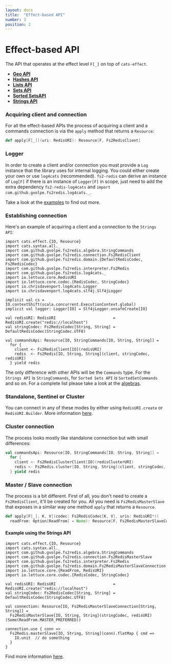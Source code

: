 ```yaml
---
layout: docs
title:  "Effect-based API"
number: 3
position: 2
---
```


# Effect-based API

The API that operates at the effect level `F[_]` on top of `cats-effect`.

- **[Geo API](./geo)**
- **[Hashes API](./hashes)**
- **[Lists API](./lists)**
- **[Sets API](./sets)**
- **[Sorted SetsAPI](./sortedsets)**
- **[Strings API](./strings)**

### Acquiring client and connection

For all the effect-based APIs the process of acquiring a client and a commands connection is via the `apply` method that returns a `Resource`:

```scala
def apply[F[_]](uri: RedisURI): Resource[F, Fs2RedisClient]
```

### Logger

In order to create a client and/or connection you must provide a `Log` instance that the library uses for internal logging. You could either create your own or use `log4cats` (recommended). `fs2-redis` can derive an instance of `Log[F]` if there is an instance of `Logger[F]` in scope, just need to add the extra dependency `fs2-redis-log4cats` and `import com.github.gvolpe.fs2redis.log4cats._`.

Take a look at the [examples](https://github.com/gvolpe/fs2-redis/blob/master/examples/src/main/scala/com/github/gvolpe/fs2redis/LoggerIOApp.scala) to find out more.

### Establishing connection

Here's an example of acquiring a client and a connection to the `Strings API`:

```tut:book:silent
import cats.effect.{IO, Resource}
import cats.syntax.all._
import com.github.gvolpe.fs2redis.algebra.StringCommands
import com.github.gvolpe.fs2redis.connection.Fs2RedisClient
import com.github.gvolpe.fs2redis.domain.{DefaultRedisCodec, Fs2RedisCodec}
import com.github.gvolpe.fs2redis.interpreter.Fs2Redis
import com.github.gvolpe.fs2redis.log4cats._
import io.lettuce.core.RedisURI
import io.lettuce.core.codec.{RedisCodec, StringCodec}
import io.chrisdavenport.log4cats.Logger
import io.chrisdavenport.log4cats.slf4j.Slf4jLogger

implicit val cs = IO.contextShift(scala.concurrent.ExecutionContext.global)
implicit val logger: Logger[IO] = Slf4jLogger.unsafeCreate[IO]

val redisURI: RedisURI                         = RedisURI.create("redis://localhost")
val stringCodec: Fs2RedisCodec[String, String] = DefaultRedisCodec(StringCodec.UTF8)

val commandsApi: Resource[IO, StringCommands[IO, String, String]] =
  for {
    client <- Fs2RedisClient[IO](redisURI)
    redis  <- Fs2Redis[IO, String, String](client, stringCodec, redisURI)
  } yield redis
```

The only difference with other APIs will be the `Commands` type. For the `Strings API` is `StringCommands`, for `Sorted Sets API` is `SortedSetCommands` and so on. For a complete list please take a look at the
[algebras](https://github.com/gvolpe/fs2-redis/tree/master/core/src/main/scala/com/github/gvolpe/fs2redis/algebra).

### Standalone, Sentinel or Cluster

You can connect in any of these modes by either using `RedisURI.create` or `RedisURI.Builder`. More information
[here](https://github.com/lettuce-io/lettuce-core/wiki/Redis-URI-and-connection-details).

### Cluster connection

The process looks mostly like standalone connection but with small differences:

```scala
val commandsApi: Resource[IO, StringCommands[IO, String, String]] =
  for {
    client <- Fs2RedisClusterClient[IO](redisClusterURI)
    redis <- Fs2Redis.cluster[IO, String, String](client, stringCodec, redisURI)
  } yield redis
```

### Master / Slave connection

The process is a bit different. First of all, you don't need to create a `Fs2RedisClient`, it'll be created for you. All you need is `Fs2RedisMasterSlave` that exposes in a similar way one method `apply` that returns a `Resource`.

```scala
def apply[F[_], K, V](codec: Fs2RedisCodec[K, V], uris: RedisURI*)(
  readFrom: Option[ReadFrom] = None): Resource[F, Fs2RedisMasterSlaveConnection[K, V]]
```

#### Example using the Strings API

```tut:book:silent
import cats.effect.{IO, Resource}
import cats.syntax.all._
import com.github.gvolpe.fs2redis.algebra.StringCommands
import com.github.gvolpe.fs2redis.connection.Fs2RedisMasterSlave
import com.github.gvolpe.fs2redis.interpreter.Fs2Redis
import com.github.gvolpe.fs2redis.domain.Fs2RedisMasterSlaveConnection
import io.lettuce.core.{ReadFrom, RedisURI}
import io.lettuce.core.codec.{RedisCodec, StringCodec}

val redisURI: RedisURI                         = RedisURI.create("redis://localhost")
val stringCodec: Fs2RedisCodec[String, String] = DefaultRedisCodec(StringCodec.UTF8)

val connection: Resource[IO, Fs2RedisMasterSlaveConnection[String, String]] =
  Fs2RedisMasterSlave[IO, String, String](stringCodec, redisURI)(Some(ReadFrom.MASTER_PREFERRED))

connection.use { conn =>
  Fs2Redis.masterSlave[IO, String, String](conn).flatMap { cmd =>
    IO.unit  // do something
  }
}
```

Find more information [here](https://github.com/lettuce-io/lettuce-core/wiki/Master-Slave#examples).
